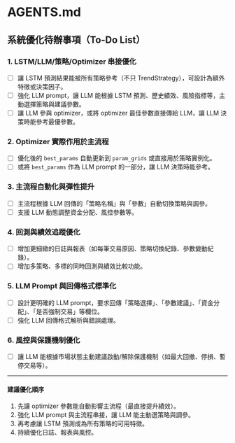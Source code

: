 # AGENTS.md

## 系統優化待辦事項（To-Do List）

### 1. LSTM/LLM/策略/Optimizer 串接優化
- [ ] 讓 LSTM 預測結果能被所有策略參考（不只 TrendStrategy），可設計為額外特徵或決策因子。
- [ ] 強化 LLM prompt，讓 LLM 能根據 LSTM 預測、歷史績效、風險指標等，主動選擇策略與建議參數。
- [ ] 讓 LLM 參與 optimizer，或將 optimizer 最佳參數直接傳給 LLM，讓 LLM 決策時能參考最優參數。

### 2. Optimizer 實際作用於主流程
- [ ] 優化後的 `best_params` 自動更新到 `param_grids` 或直接用於策略實例化。
- [ ] 或將 `best_params` 作為 LLM prompt 的一部分，讓 LLM 決策時能參考。

### 3. 主流程自動化與彈性提升
- [ ] 主流程根據 LLM 回傳的「策略名稱」與「參數」自動切換策略與調參。
- [ ] 支援 LLM 動態調整資金分配、風控參數等。

### 4. 回測與績效追蹤優化
- [ ] 增加更細緻的日誌與報表（如每筆交易原因、策略切換紀錄、參數變動紀錄）。
- [ ] 增加多策略、多標的同時回測與績效比較功能。

### 5. LLM Prompt 與回傳格式標準化
- [ ] 設計更明確的 LLM prompt，要求回傳「策略選擇」、「參數建議」、「資金分配」、「是否強制交易」等欄位。
- [ ] 強化 LLM 回傳格式解析與錯誤處理。

### 6. 風控與保護機制優化
- [ ] 讓 LLM 能根據市場狀態主動建議啟動/解除保護機制（如最大回撤、停損、暫停交易等）。

---

#### 建議優化順序
1. 先讓 optimizer 參數能自動影響主流程（最直接提升績效）。
2. 強化 LLM prompt 與主流程串接，讓 LLM 能主動選策略與調參。
3. 再考慮讓 LSTM 預測成為所有策略的可用特徵。
4. 持續優化日誌、報表與風控。
